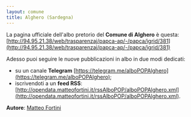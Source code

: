 ```yaml
---
layout: comune
title: Alghero (Sardegna)
---
```


La pagina ufficiale dell'albo pretorio del **Comune di Alghero** è questa: [http://94.95.21.38/web/trasparenzaj/papca-ap/-/papca/igrid/381](http://94.95.21.38/web/trasparenzaj/papca-ap/-/papca/igrid/381)

Adesso puoi seguire le nuove pubblicazioni in albo in due modi dedicati:

* su un canale **Telegram** [https://telegram.me/alboPOPAlghero](https://telegram.me/alboPOPAlghero);
* iscrivendoti a un **feed RSS**: [http://opendata.matteofortini.it/rssAlboPOP/alboPOPAlghero.xml](http://opendata.matteofortini.it/rssAlboPOP/alboPOPAlghero.xml).


**Autore**: [Matteo Fortini](https://twitter.com/matt_fortini)
